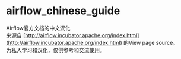 # airflow_chinese_guide
Airflow官方文档的中文汉化</br>
来源自 [http://airflow.incubator.apache.org/index.html](http://airflow.incubator.apache.org/index.html) 的View page source。</br>
为私人学习和汉化，仅供参考和交流使用。
